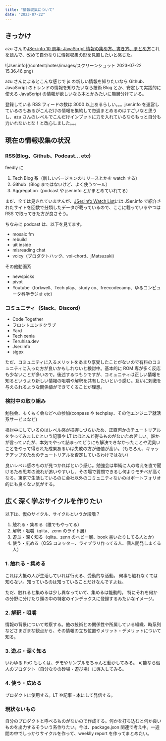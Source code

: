 ```yaml
---
title: "情報収集について"
date: "2023-07-22"
---
```


## きっかけ

azu さんの[JSer.info 10 周年: JavaScript 情報の集め方、書き方、まとめ方](https://jser.info/2021/01/16/jser-10th/)これを読んで、改めて自分なりに情報収集の形を見直したいと感じた。

![Jser.info](/content/notes/images/スクリーンショット 2023-07-22 15.36.46.png)

azu さんによるとこんな感じで js の新しい情報を知りたいなら Github、JavaScript のトレンドの情報を知りたいなら技術 Blog とか、安定して実践的に使える JavaScript の情報が欲しいなら本とかみたいに階層分けている。

登録している RSS フィードの数は 3000 以上あるらしい。。。jser.info を運営しているのもあるがこんだけの情報を集約して毎週まとめるのはすごいなと思うし、azu さんのレベルでこんだけインプットに力を入れているならもっと自分も力いれないとな！と改心しました。。。

## 現在の情報収集の状況

### RSS(Blog、Github、Podcast... etc)

feedly に

1. Tech Blog 系（新しいバージョンのリリースとかを watch する）
2. Github（Blog まではないけど、よく使うツール）
3. Aggregation（podcast や jser.info とかまとめていれてる）

まだ、全ては見きれていませんが、[JSer.info Watch List](https://jser.info/watch-list/)には JSer.info で紹介されたサイトを回数で分類したデータが載っているので、ここに載っているやつは RSS で取ってきた方が良さそう。

ちなみに podcast は、以下を見てます。

- mosaic fm
- rebuild
- uit inside
- misreading chat
- voicy（プロダクトハック、voi-chord、jMatsuzaki）

その他動画系

- newspicks
- pivot
- Youtube（forkwell、Tech play、study co、freecodecamp、ゆるコンピュータ科学ラジオ etc）

### コミュニティ（Slack、Discord）

- Code Together
- フロントエンドクラブ
- Yard
- Tech xenia
- Teruhisa.dev
- Jser.info
- sigpx

ただ、コミュニティに入るメリットをあまり享受したことがないので有料のコミュニティに入った方が良いかもしれないと検討中。基本的に ROM 専が多く反応も少ないことが多いので。後述するつもりですが、コミュニティは正しい情報を知るというより新しい情報の咀嚼や解釈を共有したいという感じ。互いに刺激を与えられるような関係値ができてくることが理想。

### 検討中の取り組み

勉強会、もくもく会などへの参加(conpass や techplay、その他エンジニア就活系サービスなど)

検討中にしているのはレベル感が把握しづらいため、正直何かのチュートリアルをやってみましたという記事や LT はほとんど得るものがないため苦しい。誰かが言っていたが、本気でやって詰まってどうにも解決できなかったことや泥臭いことをやって得られた成果あるいは失敗の方が価値が高い。（もちろん、キャッチアップのためのチュートリアルを否定しているわけではない）

良いレベル感のものが見つかればという感じ。勉強会は単純に人の考えを直で聞けるため思考の流れが追いやすいし、その場で質問できるし何よりモチベが高くなる。東京で生活しているのに会社以外のコミュニティないのはポートフォリオ的にも良くない気がする。

## 広く深く学ぶサイクルを作りたい

以下は、仮のサイクル、サイクルというか段階？

1. 触れる・集める（誰でもやってる）
2. 解釈・咀嚼（qiita、zenn のライト層）
3. 遊ぶ・深く知る（qiita、zenn のヘビー層、book 書いたりしてる人とか）
4. 使う・広める（OSS コミッター、ライブラリ作ってる人、個人開発しまくる人）

### 1. 触れる・集める

これは大抵の人が生活していれば行える、受動的な活動。
何事も触れなくては知らない。知っているのは知っていることだけなんですよね。

ただ、触れると集めるは少し異なっていて、集めるは能動的。
特にそれを何かの分野に分けたり頭の中の特定のインデックスに登録するみたいなイメージ。

### 2. 解釈・咀嚼

情報の背景について考察する。他の技術との関係性や所属している組織、時系列などさまざまな観点から、その情報の立ち位置やメリット・デメリットについて知る。

### 3. 遊ぶ・深く知る

いわゆる PoC もしくは、デモやサンプルをちゃんと動かしてみる。
可能なら個人のプロダクト（自分なりの砂場・遊び場）に導入してみる。

### 4. 使う・広める

プロダクトに使用する。LT や記事・本にして発信する。

### 現状ないもの

自分のプロダクトと呼べるものがないので作成する。何かを打ち込むと何か良いものを出力するそういう系作りたい。今は、package.json 関連で考え中。一週間の中でしっかりサイクルを作って、weeklly report を作ってまとめたい。
